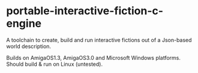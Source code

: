 # portable-interactive-fiction-c-engine
A toolchain to create, build and run interactive fictions out of a Json-based world description.
 
Builds on AmigaOS1.3, AmigaOS3.0 and Microsoft Windows platforms.
Should build & run on Linux (untested).

